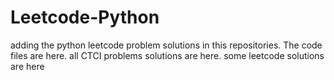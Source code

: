 # Leetcode-Python
adding the python leetcode problem solutions in this repositories. 
The code files are here.
all CTCI problems solutions are here.
some leetcode solutions are here












































































































































































































































































































































































































































































































































































































































































































































































































































































